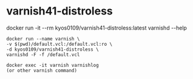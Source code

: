 # varnish41-distroless

docker run -it --rm kyos0109/varnish41-distroless:latest varnishd --help

```
docker run --name varnish \
-v $(pwd)/default.vcl:/default.vcl:ro \
-d kyos0109/varnish41-distroless \
varnishd -F -f /default.vcl
```
```
docker exec -it varnish varnishlog
(or other varnish command)
```
